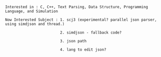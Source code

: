     Interested in : C, C++, Text Parsing, Data Structure, Programming Language, and Simulation
    
    Now Interested Subject : 1. scj3 (experimental? parallel json parser, using simdjson and thread.)
    
                             2. simdjson - fallback code?
                             
                             3. json path
                       
                             4. lang to edit json?
